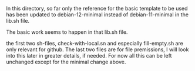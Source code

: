 In this directory, so far only the reference for the basic template to be 
used has been updated to debian-12-minimal instead of debian-11-minimal
in the lib.sh file.

The basic work seems to happen in that lib.sh file.

the first two sh-files, check-with-local.sn and especially fill-empty.sh are only relevant for github.
The last two files are for file premissions, I will look into this later in greater details, if needed.
For now all this can be left unchanged except for the minimal change above. 
